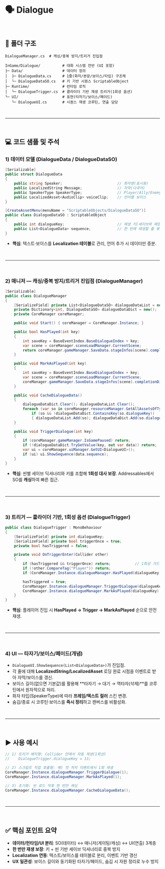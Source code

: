 # 🗣️ Dialogue

<br>

## 📁 폴더 구조

```text
DialogueManager.cs  # 캐싱/중복 방지/트리거 진입점

InGame/Dialogue/          # 대화 시스템 전반 (UI 포함)
├─ Data/                  # 데이터 정의
│  ├─ DialogueData.cs     # 1줄(화자/본문/보이스/타입) 구조체
│  └─ DialogueDataSO.cs   # 키 기반 시퀀스 ScriptableObject
├─ Runtime/               # 런타임 로직
│  └─ DialogueTrigger.cs  # 콜라이더 기반 재생 트리거(1회성 옵션)
└─ UI/                    # 표현(타자기/보이스/페이드)
   └─ DialogueUI.cs       # 시퀀스 재생 코루틴, 연출 담당
```

<br>

---

<br>

## 💻 코드 샘플 및 주석

### 1) 데이터 모델 (DialogueData / DialogueDataSO)

```csharp
[Serializable]
public struct DialogueData
{
    public string Speaker;                         // 화자명(표시용)
    public LocalizedString Message;                // 자막(다국어)
    public SpeakerType SpeakerType;                // Player/Ally/Enemy 등 스킨 구분
    public LocalizedAsset<AudioClip> voiceClip;    // 언어별 보이스
}

[CreateAssetMenu(menuName = "ScriptableObjects/DialogueDataSO")]
public class DialogueDataSO : ScriptableObject
{
    public int dialogueKey;                        // 재생 키(세이브와 매칭)
    public List<DialogueData> sequence;            // 한 번에 재생할 줄 묶음
}
```

* **핵심**: 텍스트·보이스를 **Localization 테이블**로 관리, 언어 추가 시 데이터만 증분.

<br>

---

<br>

### 2) 매니저 — 캐싱/중복 방지/트리거 진입점 (DialogueManager)

```csharp
[Serializable]
public class DialogueManager
{
    [SerializeField] private List<DialogueDataSO> dialogueDataList = new();
    private Dictionary<int, DialogueDataSO> dialogueDataDict = new();
    private CoreManager coreManager;

    public void Start() { coreManager = CoreManager.Instance; }

    public bool HasPlayed(int key)
    {
        int saveKey = BaseEventIndex.BaseDialogueIndex + key;
        var scene = coreManager.sceneLoadManager.CurrentScene;
        return coreManager.gameManager.SaveData.stageInfos[scene].completionDict.TryGetValue(saveKey, out var done) && done;
    }

    public void MarkAsPlayed(int key)
    {
        int saveKey = BaseEventIndex.BaseDialogueIndex + key;
        var scene = coreManager.sceneLoadManager.CurrentScene;
        coreManager.gameManager.SaveData.stageInfos[scene].completionDict[saveKey] = true;
    }

    public void CacheDialogueData()
    {
        dialogueDataDict.Clear(); dialogueDataList.Clear();
        foreach (var so in coreManager.resourceManager.GetAllAssetsOfType<DialogueDataSO>())
            if (so && !dialogueDataDict.ContainsKey(so.dialogueKey))
            { dialogueDataList.Add(so); dialogueDataDict.Add(so.dialogueKey, so); }
    }

    public void TriggerDialogue(int key)
    {
        if (coreManager.gameManager.IsGamePaused) return;                 // 일시정지 가드
        if (!dialogueDataDict.TryGetValue(key, out var data)) return;     // 미등록 키 방어
        var ui = coreManager.uiManager.GetUI<DialogueUI>();
        if (ui) ui.ShowSequence(data.sequence);                           // UI로 위임
    }
}
```

* **핵심**: 씬별 세이브 딕셔너리와 키를 조합해 **1회성 대사 보장**. Addressables에서 SO를 **캐싱**하여 빠른 접근.

<br>

---

<br>

### 3) 트리거 — 콜라이더 기반, 1회성 옵션 (DialogueTrigger)

```csharp
public class DialogueTrigger : MonoBehaviour
{
    [SerializeField] private int dialogueKey;
    [SerializeField] private bool triggerOnce = true;
    private bool hasTriggered = false;

    private void OnTriggerEnter(Collider other)
    {
        if (hasTriggered && triggerOnce) return;           // 1회성 가드
        if (!other.CompareTag("Player")) return;
        if (CoreManager.Instance.dialogueManager.HasPlayed(dialogueKey)) return;

        hasTriggered = true;
        CoreManager.Instance.dialogueManager.TriggerDialogue(dialogueKey);
        CoreManager.Instance.dialogueManager.MarkAsPlayed(dialogueKey);
    }
}
```

* **핵심**: 플레이어 진입 시 **HasPlayed → Trigger → MarkAsPlayed** 순으로 안전 재생.

<br>

---

<br>

### 4) UI — 타자기/보이스/페이드(개념)

* `DialogueUI.ShowSequence(List<DialogueData>)`가 진입점.
* 각 줄에 대해 **LocalizedString/LocalizedAsset** 로딩 완료 시점을 이벤트로 받아 자막/보이스를 갱신.
* 보이스 길이(없으면 기본값)를 활용해 \*\*타자기 → 대기 → 역타자(삭제)\*\*를 코루틴에서 원자적으로 처리.
* 화자 타입(SpeakerType)에 따라 **프레임/텍스트 컬러** 스킨 변경.
* 숨김/종료 시 코루틴·보이스를 **즉시 정리**하고 캔버스를 비활성화.

<br>

---

<br>

## ▶ 사용 예시

```csharp
// 1) 트리거 배치형: Collider 안에서 자동 재생(1회성)
//    DialogueTrigger.dialogueKey = 13;

// 2) 스크립트 직접 호출형: 예) 첫 처치 이벤트에서 1회 재생
CoreManager.Instance.dialogueManager.TriggerDialogue(1);
CoreManager.Instance.dialogueManager.MarkAsPlayed(1);

// 3) 초기화: 씬 로드 직후 한 번만 캐싱
CoreManager.Instance.dialogueManager.CacheDialogueData();
```

<br>

---

<br>

## ✅ 핵심 포인트 요약

* **데이터/런타임/UI 분리**: SO(데이터) ↔ 매니저(게이팅/캐싱) ↔ UI(연출) 3계층
* **한 번만 재생 보장**: 키 + 씬 기반 세이브 딕셔너리로 중복 방지
* **Localization 연동**: 텍스트/보이스를 테이블로 분리, 이벤트 기반 갱신
* **UX 일관성**: 보이스 길이와 동기화된 타자기/페이드, 숨김 시 자원 정리로 누수 방지
